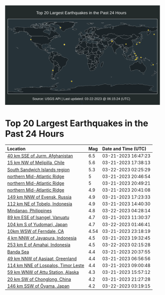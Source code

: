 ![Map](./map.png)

# Top 20 Largest Earthquakes in the Past 24 Hours

| Location | Mag | Date and Time (UTC) |
|:---|:---|:---|
| [40 km SSE of Jurm, Afghanistan](https://earthquake.usgs.gov/earthquakes/eventpage/us7000jln7) | 6.5 | 03-21-2023 16:47:23 |
| [15 km NW of Melipilla, Chile](https://earthquake.usgs.gov/earthquakes/eventpage/us7000jlpd) | 5.6 | 03-21-2023 17:38:13 |
| [South Sandwich Islands region](https://earthquake.usgs.gov/earthquakes/eventpage/us7000jlvb) | 5.3 | 03-22-2023 02:25:29 |
| [northern Mid-Atlantic Ridge](https://earthquake.usgs.gov/earthquakes/eventpage/us7000jlte) | 5 | 03-21-2023 20:46:54 |
| [northern Mid-Atlantic Ridge](https://earthquake.usgs.gov/earthquakes/eventpage/us7000jltd) | 5 | 03-21-2023 20:49:21 |
| [northern Mid-Atlantic Ridge](https://earthquake.usgs.gov/earthquakes/eventpage/us7000jltc) | 4.9 | 03-21-2023 20:41:08 |
| [149 km NNW of Evensk, Russia](https://earthquake.usgs.gov/earthquakes/eventpage/us7000jlp7) | 4.9 | 03-21-2023 17:23:33 |
| [112 km NE of Tobelo, Indonesia](https://earthquake.usgs.gov/earthquakes/eventpage/us7000jlmp) | 4.9 | 03-21-2023 14:40:30 |
| [Mindanao, Philippines](https://earthquake.usgs.gov/earthquakes/eventpage/us7000jlvr) | 4.8 | 03-22-2023 04:28:14 |
| [89 km ESE of Isangel, Vanuatu](https://earthquake.usgs.gov/earthquakes/eventpage/us7000jlm4) | 4.7 | 03-21-2023 11:30:37 |
| [104 km S of Yudomari, Japan](https://earthquake.usgs.gov/earthquakes/eventpage/us7000jlv0) | 4.7 | 03-22-2023 01:46:41 |
| [10km WSW of Ferndale, CA](https://earthquake.usgs.gov/earthquakes/eventpage/nc73860415) | 4.54 | 03-21-2023 23:18:19 |
| [4 km NNW of Jayapura, Indonesia](https://earthquake.usgs.gov/earthquakes/eventpage/us7000jlsm) | 4.5 | 03-21-2023 19:32:45 |
| [253 km E of Amahai, Indonesia](https://earthquake.usgs.gov/earthquakes/eventpage/us7000jlv8) | 4.5 | 03-22-2023 02:15:28 |
| [Banda Sea](https://earthquake.usgs.gov/earthquakes/eventpage/us7000jlt8) | 4.4 | 03-21-2023 20:37:55 |
| [49 km NNW of Aasiaat, Greenland](https://earthquake.usgs.gov/earthquakes/eventpage/us7000jllc) | 4.4 | 03-21-2023 06:56:56 |
| [114 km NNE of Lospalos, Timor Leste](https://earthquake.usgs.gov/earthquakes/eventpage/us7000jlll) | 4.4 | 03-21-2023 09:00:48 |
| [59 km WNW of Attu Station, Alaska](https://earthquake.usgs.gov/earthquakes/eventpage/us7000jln1) | 4.3 | 03-21-2023 15:57:12 |
| [20 km SW of Chonglong, China](https://earthquake.usgs.gov/earthquakes/eventpage/us7000jltn) | 4.2 | 03-21-2023 21:27:28 |
| [146 km SSW of Ōyama, Japan](https://earthquake.usgs.gov/earthquakes/eventpage/us7000jlvi) | 4.2 | 03-22-2023 03:19:15 |
